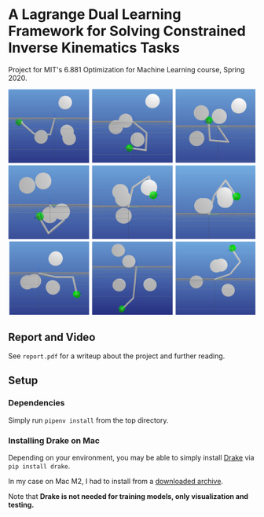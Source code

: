 # A Lagrange Dual Learning Framework for Solving Constrained Inverse Kinematics Tasks

Project for MIT's 6.881 Optimization for Machine Learning course, Spring 2020.

![Inverse kinematics examples](/resources/images/ik1.png)

## Report and Video

See `report.pdf` for a writeup about the project and further reading.

## Setup

### Dependencies

Simply run `pipenv install` from the top directory.

### Installing Drake on Mac

Depending on your environment, you may be able to simply install [Drake](https://drake.mit.edu/installation.html) via `pip install drake`.

In my case on Mac M2, I had to install from a [downloaded archive](https://drake.mit.edu/from_binary.html#stable-releases).

Note that  **Drake is not needed for training models, only visualization and testing.**